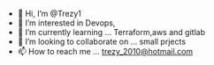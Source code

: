 - 👋 Hi, I’m @Trezy1
- 👀 I’m interested in Devops, 
- 🌱 I’m currently learning ... Terraform,aws and gitlab
- 💞️ I’m looking to collaborate on ... small prjects
- 📫 How to reach me ... trezy_2010@hotmail.com

<!---
Trezy1/Trezy1 is a ✨ special ✨ repository because its `README.md` (this file) appears on your GitHub profile.
You can click the Preview link to take a look at your changes.
--->
